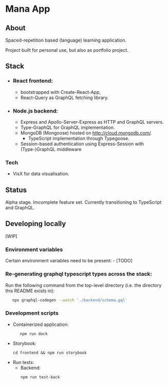 # Mana App

## About

Spaced-repetition based (language) learning application.

Project built for personal use, but also as portfolio project.

## Stack

-  ### React frontend:
   -  bootstrapped with Create-React-App,
   -  React-Query as GraphQL fetching library.
-  ### Node.js backend:
   -  Express and Apollo-Server-Express as HTTP and GraphQL servers.
   -  Type-GraphQL for GraphQL implementation.
   -  MongoDB (Mongoose) hosted on http://cloud.mongodb.com/.
      -  TypeScript implementation through Typegoose.
   -  Session-based authentication using Express-Session with (Type-)GraphQL middleware

### Tech

-  VisX for data visualisation.

## Status

Alpha stage. Imcomplete feature set. Currently transitioning to TypeScript and GraphQL.

## Developing locally

[WIP]

### Environment variables

Certain environment variables need to be present: - [TODO]

### Re-generating graphql typescript types across the stack:

Run the following command from the top-level directory (i.e. the directory this
README exists in):

```bash
   npx graphql-codegen --watch './backend/schema.gql'
```

### Development scripts

-  Containerized application:
   ```
      npm run dock
   ```
-  Storybook:
   ```
   cd frontend && npm run storybook
   ```
-  Run tests:
   -  Backend:
      ```
      npm run test-back
      ```
